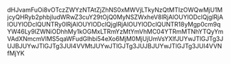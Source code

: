 dHJvamFuOi8vOTczZWYzNTAtZjZhNS0xMWVjLTkyNzQtMTIzOWQwMjU1MjcyQHRyb2phbjIudWRwZ3cuY29tOjQ0MyNSZWxheV8lRjAlOUYlODclQjglRjAlOUYlODclQUNTRy0lRjAlOUYlODclQjglRjAlOUYlODclQUNTR18yMgp0cm9qYW46Ly9lZWNiODhhMy1kOGMxLTRmYzMtYmVhMC04YTRmMTNhYTQyYmVAdXNmcmVlMS5qaWFudGlhbi54eXo6MjM0MjUjUmVsYXlfJUYwJTlGJTg3JUJBJUYwJTlGJTg3JUI4VVMtJUYwJTlGJTg3JUJBJUYwJTlGJTg3JUI4VVNfMjYK
